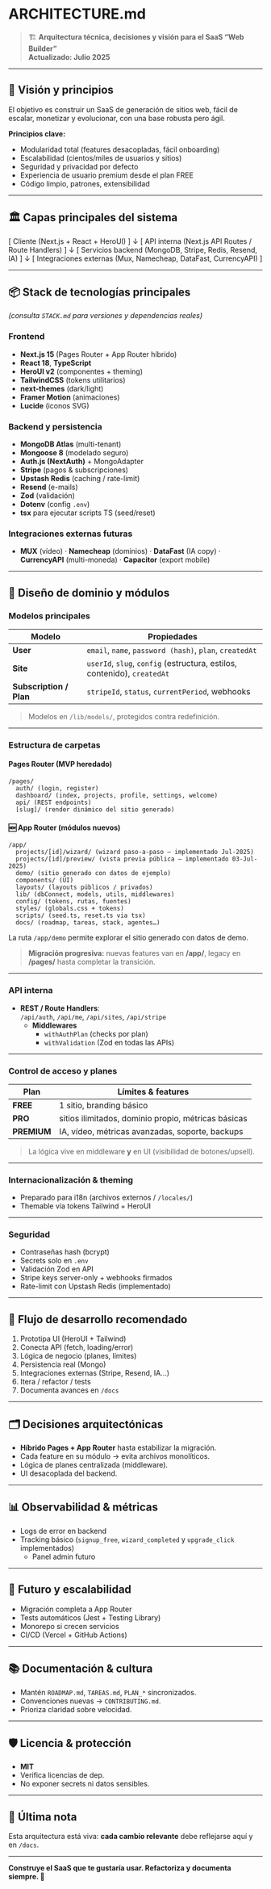 # ARCHITECTURE.md

> 🏗️ **Arquitectura técnica, decisiones y visión para el SaaS “Web Builder”**  
> **Actualizado: Julio 2025**

---

## 🧭 Visión y principios

El objetivo es construir un SaaS de generación de sitios web, fácil de escalar, monetizar y evolucionar, con una base robusta pero ágil.

**Principios clave:**

- Modularidad total (features desacopladas, fácil onboarding)
- Escalabilidad (cientos/miles de usuarios y sitios)
- Seguridad y privacidad por defecto
- Experiencia de usuario premium desde el plan FREE
- Código limpio, patrones, extensibilidad

---

## 🏛️ Capas principales del sistema

[ Cliente (Next.js + React + HeroUI) ]
↓
[ API interna (Next.js API Routes / Route Handlers) ]
↓
[ Servicios backend (MongoDB, Stripe, Redis, Resend, IA) ]
↓
[ Integraciones externas (Mux, Namecheap, DataFast, CurrencyAPI) ]

---

## 📦 Stack de tecnologías principales

_(consulta `STACK.md` para versiones y dependencias reales)_

### Frontend

- **Next.js 15** (Pages Router + App Router híbrido)
- **React 18**, **TypeScript**
- **HeroUI v2** (componentes + theming)
- **TailwindCSS** (tokens utilitarios)
- **next-themes** (dark/light)
- **Framer Motion** (animaciones)
- **Lucide** (iconos SVG)

### Backend y persistencia

- **MongoDB Atlas** (multi-tenant)
- **Mongoose 8** (modelado seguro)
- **Auth.js (NextAuth)** + MongoAdapter
- **Stripe** (pagos & subscripciones)
- **Upstash Redis** (caching / rate-limit)
- **Resend** (e-mails)
- **Zod** (validación)
- **Dotenv** (config `.env`)
- **tsx** para ejecutar scripts TS (seed/reset)

### Integraciones externas futuras

- **MUX** (vídeo) · **Namecheap** (dominios) · **DataFast** (IA copy) · **CurrencyAPI** (multi-moneda) · **Capacitor** (export mobile)

---

## 🧩 Diseño de dominio y módulos

### Modelos principales

| Modelo                  | Propiedades                                                              |
| ----------------------- | ------------------------------------------------------------------------ |
| **User**                | `email`, `name`, `password (hash)`, `plan`, `createdAt`                  |
| **Site**                | `userId`, `slug`, `config` (estructura, estilos, contenido), `createdAt` |
| **Subscription / Plan** | `stripeId`, `status`, `currentPeriod`, webhooks                          |

> Modelos en `/lib/models/`, protegidos contra redefinición.

---

### Estructura de carpetas

#### Pages Router (MVP heredado)

```text
/pages/
  auth/ (login, register)
  dashboard/ (index, projects, profile, settings, welcome)
  api/ (REST endpoints)
  [slug]/ (render dinámico del sitio generado)
```

#### 🆕 App Router (módulos nuevos)

```text
/app/
  projects/[id]/wizard/ (wizard paso-a-paso – implementado Jul-2025)
  projects/[id]/preview/ (vista previa pública – implementado 03-Jul-2025)
  demo/ (sitio generado con datos de ejemplo)
  components/ (UI)
  layouts/ (layouts públicos / privados)
  lib/ (dbConnect, models, utils, middlewares)
  config/ (tokens, rutas, fuentes)
  styles/ (globals.css + tokens)
  scripts/ (seed.ts, reset.ts via tsx)
  docs/ (roadmap, tareas, stack, agentes…)
```
La ruta `/app/demo` permite explorar el sitio generado con datos de demo.

> **Migración progresiva:** nuevas features van en **/app/**, legacy en **/pages/** hasta completar la transición.

---

### API interna

- **REST / Route Handlers**:  
  `/api/auth`, `/api/me`, `/api/sites`, `/api/stripe`
  - **Middlewares**
    - `withAuthPlan` (checks por plan)
    - `withValidation` (Zod en todas las APIs)

---

### Control de acceso y planes

| Plan        | Límites & features                                  |
| ----------- | --------------------------------------------------- |
| **FREE**    | 1 sitio, branding básico                            |
| **PRO**     | sitios ilimitados, dominio propio, métricas básicas |
| **PREMIUM** | IA, vídeo, métricas avanzadas, soporte, backups     |

> La lógica vive en middleware **y** en UI (visibilidad de botones/upsell).

---

### Internacionalización & theming

- Preparado para i18n (archivos externos / `/locales/`)
- Themable vía tokens Tailwind + HeroUI

---

### Seguridad

- Contraseñas hash (bcrypt)
- Secrets solo en `.env`
- Validación Zod en API
- Stripe keys server-only + webhooks firmados
- Rate-limit con Upstash Redis (implementado)

---

## 🚦 Flujo de desarrollo recomendado

1. Prototipa UI (HeroUI + Tailwind)
2. Conecta API (fetch, loading/error)
3. Lógica de negocio (planes, límites)
4. Persistencia real (Mongo)
5. Integraciones externas (Stripe, Resend, IA…)
6. Itera / refactor / tests
7. Documenta avances en `/docs`

---

## 🗂️ Decisiones arquitectónicas

- **Híbrido Pages + App Router** hasta estabilizar la migración.
- Cada feature en su módulo → evita archivos monolíticos.
- Lógica de planes centralizada (middleware).
- UI desacoplada del backend.

---

## 📊 Observabilidad & métricas

- Logs de error en backend
- Tracking básico (`signup_free`, `wizard_completed` y `upgrade_click` implementados)
  - Panel admin futuro

---

## 🔮 Futuro y escalabilidad

- Migración completa a App Router
- Tests automáticos (Jest + Testing Library)
- Monorepo si crecen servicios
- CI/CD (Vercel + GitHub Actions)

---

## 📚 Documentación & cultura

- Mantén `ROADMAP.md`, `TAREAS.md`, `PLAN_*` sincronizados.
- Convenciones nuevas → `CONTRIBUTING.md`.
- Prioriza claridad sobre velocidad.

---

## 🛡️ Licencia & protección

- **MIT**
- Verifica licencias de dep.
- No exponer secrets ni datos sensibles.

---

## 📝 Última nota

Esta arquitectura está viva: **cada cambio relevante** debe reflejarse aquí y en `/docs`.

---

**Construye el SaaS que te gustaría usar. Refactoriza y documenta siempre. 🚀**
